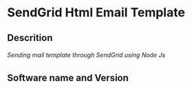 # SendGrid Html Email Template
## Descrition
###### Sending mail template through SendGrid using Node Js
## Software name and Version

